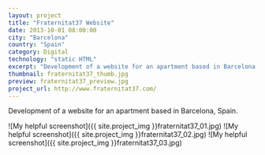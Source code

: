 ```yaml
---
layout: project
title: "Fraternitat37 Website"
date: 2013-10-01 08:00:00
city: "Barcelona"
country: "Spain"
category: Digital
technology: "static HTML"
excerpt: "Development of a website for an apartment based in Barcelona, Spain."
thumbnail: fraternitat37_thumb.jpg
preview: fraternitat37_preview.jpg
project_url: http://www.fraternitat37.com/
---
```


Development of a website for an apartment based in Barcelona, Spain.

![My helpful screenshot]({{ site.project_img }}fraternitat37_01.jpg)
![My helpful screenshot]({{ site.project_img }}fraternitat37_02.jpg)
![My helpful screenshot]({{ site.project_img }}fraternitat37_03.jpg)
